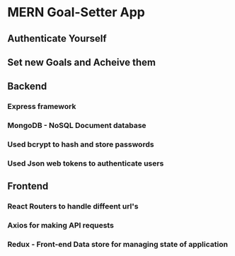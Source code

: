 # MERN Goal-Setter App 
## Authenticate Yourself
## Set new Goals and Acheive them

## Backend
### Express framework 
### MongoDB - NoSQL Document database
### Used bcrypt to hash and store passwords
### Used Json web tokens to authenticate users
## Frontend 
### React Routers to handle diffeent url's
### Axios for making API requests
### Redux - Front-end Data store for managing state of application


